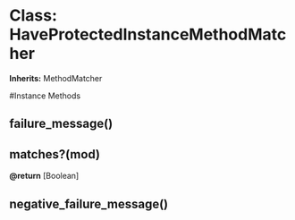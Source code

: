 # Class: HaveProtectedInstanceMethodMatcher
**Inherits:** MethodMatcher
    




#Instance Methods
## failure_message() [](#method-i-failure_message)

## matches?(mod) [](#method-i-matches?)

**@return** [Boolean] 

## negative_failure_message() [](#method-i-negative_failure_message)

